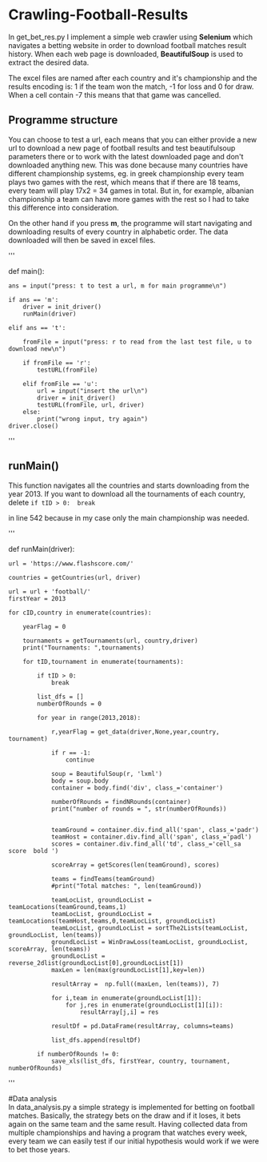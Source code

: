 # Crawling-Football-Results

In get_bet_res.py I implement a simple web crawler using **Selenium** which navigates a betting website in order to download football matches result history. When each web page is downloaded, **BeautifulSoup** is used to extract the desired data.

The excel files are named after each country and it's championship and the results encoding is: 1 if the team won the match, -1 for loss and 0 for draw. When a cell contain -7 this means that that game was cancelled.

## Programme structure

You can choose to test a url, each means that you can either provide a new url to download a new page of football results and test beautifulsoup parameters there or to work with the latest downloaded page and don't downloaded anything new. This was done because many countries have different championship systems, eg. in greek championship every team plays two games with the rest, which means that if there are 18 teams, every team will play 17x2 = 34 games in total. But in, for example, albanian championship a team can have more games with the rest so I had to take this difference into consideration. 

On the other hand if you press **m**, the programme will start navigating and downloading results of every country in alphabetic order. The data downloaded will then be saved in excel files.

'''

def main():

    ans = input("press: t to test a url, m for main programme\n")

    if ans == 'm':
        driver = init_driver()
        runMain(driver)

    elif ans == 't':

        fromFile = input("press: r to read from the last test file, u to download new\n")

        if fromFile == 'r':
            testURL(fromFile)

        elif fromFile == 'u':
            url = input("insert the url\n")
            driver = init_driver()
            testURL(fromFile, url, driver)
        else:
            print("wrong input, try again")
    driver.close()

'''

## runMain() 

This function navigates all the countries and starts downloading from the year 2013. If you want to download all the tournaments of each country, delete `if tID > 0: 
                            break`

in line 542 because in my case only the main championship was needed. 

'''

def runMain(driver):

    url = 'https://www.flashscore.com/'

    countries = getCountries(url, driver)

    url = url + 'football/'
    firstYear = 2013

    for cID,country in enumerate(countries):

        yearFlag = 0

        tournaments = getTournaments(url, country,driver)
        print("Tournaments: ",tournaments)

        for tID,tournament in enumerate(tournaments):

            if tID > 0:
                break

            list_dfs = []
            numberOfRounds = 0

            for year in range(2013,2018):
                
                r,yearFlag = get_data(driver,None,year,country, tournament)

                if r == -1:
                    continue

                soup = BeautifulSoup(r, 'lxml')
                body = soup.body
                container = body.find('div', class_='container')

                numberOfRounds = findNRounds(container)
                print("number of rounds = ", str(numberOfRounds))


                teamGround = container.div.find_all('span', class_='padr')
                teamHost = container.div.find_all('span', class_='padl')
                scores = container.div.find_all('td', class_='cell_sa score  bold ')

                scoreArray = getScores(len(teamGround), scores)

                teams = findTeams(teamGround)
                #print("Total matches: ", len(teamGround))

                teamLocList, groundLocList = teamLocations(teamGround,teams,1)
                teamLocList, groundLocList = teamLocations(teamHost,teams,0,teamLocList, groundLocList)
                teamLocList, groundLocList = sortThe2Lists(teamLocList, groundLocList, len(teams))
                groundLocList = WinDrawLoss(teamLocList, groundLocList, scoreArray, len(teams))
                groundLocList = reverse_2dlist(groundLocList[0],groundLocList[1]) 
                maxLen = len(max(groundLocList[1],key=len))    
               
                resultArray =  np.full((maxLen, len(teams)), 7)

                for i,team in enumerate(groundLocList[1]):
                    for j,res in enumerate(groundLocList[1][i]):
                        resultArray[j,i] = res

                resultDf = pd.DataFrame(resultArray, columns=teams)

                list_dfs.append(resultDf)

            if numberOfRounds != 0: 
                save_xls(list_dfs, firstYear, country, tournament, numberOfRounds)


'''

#Data analysis </br>
In data_analysis.py a simple strategy is implemented for betting on football matches. Basically, the strategy bets on the draw and if it loses, it bets again on the same team and the same result. Having collected data from multiple championships and having a program that watches every week, every team we can easily test if our initial hypothesis would work if we were to bet those years. 

